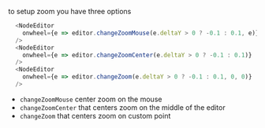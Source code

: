 
to setup zoom you have three options 
```js
  <NodeEditor
    onwheel={e => editor.changeZoomMouse(e.deltaY > 0 ? -0.1 : 0.1, e)}
  />
  <NodeEditor
    onwheel={e => editor.changeZoomCenter(e.deltaY > 0 ? -0.1 : 0.1)}
  />
  <NodeEditor
    onwheel={e => editor.changeZoom(e.deltaY > 0 ? -0.1 : 0.1, 0, 0)}
  />
```

- `changeZoomMouse` center zoom on the mouse 
- `changeZoomCenter` that centers zoom on the middle of the editor
- `changeZoom` that centers zoom on custom point
